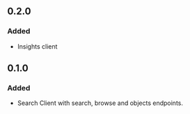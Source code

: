 ## 0.2.0

### Added
- Insights client

## 0.1.0

### Added
- Search Client with search, browse and objects endpoints.
